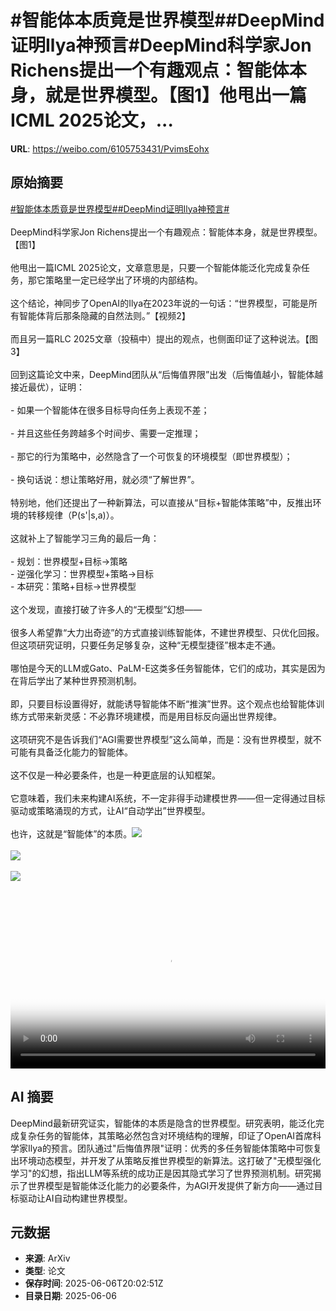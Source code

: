 # #智能体本质竟是世界模型##DeepMind证明Ilya神预言#DeepMind科学家Jon Richens提出一个有趣观点：智能体本身，就是世界模型。【图1】他甩出一篇ICML 2025论文，...

**URL**: https://weibo.com/6105753431/PvimsEohx

## 原始摘要

<a href="https://m.weibo.cn/search?containerid=231522type%3D1%26t%3D10%26q%3D%23%E6%99%BA%E8%83%BD%E4%BD%93%E6%9C%AC%E8%B4%A8%E7%AB%9F%E6%98%AF%E4%B8%96%E7%95%8C%E6%A8%A1%E5%9E%8B%23&amp;extparam=%23%E6%99%BA%E8%83%BD%E4%BD%93%E6%9C%AC%E8%B4%A8%E7%AB%9F%E6%98%AF%E4%B8%96%E7%95%8C%E6%A8%A1%E5%9E%8B%23" data-hide=""><span class="surl-text">#智能体本质竟是世界模型#</span></a><a href="https://m.weibo.cn/search?containerid=231522type%3D1%26t%3D10%26q%3D%23DeepMind%E8%AF%81%E6%98%8EIlya%E7%A5%9E%E9%A2%84%E8%A8%80%23&amp;extparam=%23DeepMind%E8%AF%81%E6%98%8EIlya%E7%A5%9E%E9%A2%84%E8%A8%80%23" data-hide=""><span class="surl-text">#DeepMind证明Ilya神预言#</span></a><br><br>DeepMind科学家Jon Richens提出一个有趣观点：智能体本身，就是世界模型。【图1】<br><br>他甩出一篇ICML 2025论文，文章意思是，只要一个智能体能泛化完成复杂任务，那它策略里一定已经学出了环境的内部结构。<br><br>这个结论，神同步了OpenAI的Ilya在2023年说的一句话：“世界模型，可能是所有智能体背后那条隐藏的自然法则。”【视频2】<br><br>而且另一篇RLC 2025文章（投稿中）提出的观点，也侧面印证了这种说法。【图3】<br><br>回到这篇论文中来，DeepMind团队从“后悔值界限”出发（后悔值越小，智能体越接近最优），证明：<br><br>- 如果一个智能体在很多目标导向任务上表现不差；<br><br>- 并且这些任务跨越多个时间步、需要一定推理；<br><br>- 那它的行为策略中，必然隐含了一个可恢复的环境模型（即世界模型）；<br><br>- 换句话说：想让策略好用，就必须“了解世界”。<br><br>特别地，他们还提出了一种新算法，可以直接从“目标+智能体策略”中，反推出环境的转移规律（P(s'|s,a)）。<br><br>这就补上了智能学习三角的最后一角：<br><br>- 规划：世界模型+目标→策略<br>- 逆强化学习：世界模型+策略→目标<br>- 本研究：策略+目标→世界模型<br><br>这个发现，直接打破了许多人的“无模型”幻想——<br><br>很多人希望靠“大力出奇迹”的方式直接训练智能体，不建世界模型、只优化回报。但这项研究证明，只要任务足够复杂，这种“无模型捷径”根本走不通。<br><br>哪怕是今天的LLM或Gato、PaLM-E这类多任务智能体，它们的成功，其实是因为在背后学出了某种世界预测机制。<br><br>即，只要目标设置得好，就能诱导智能体不断“推演”世界。这个观点也给智能体训练方式带来新灵感：不必靠环境建模，而是用目标反向逼出世界规律。<br><br>这项研究不是告诉我们“AGI需要世界模型”这么简单，而是：没有世界模型，就不可能有具备泛化能力的智能体。<br><br>这不仅是一种必要条件，也是一种更底层的认知框架。<br><br>它意味着，我们未来构建AI系统，不一定非得手动建模世界——但一定得通过目标驱动或策略涌现的方式，让AI“自动学出”世界模型。<br><br>也许，这就是“智能体”的本质。<img style="" src="https://tvax2.sinaimg.cn/large/006Fd7o3gy1i25q80mte5j314w11kndg.jpg" referrerpolicy="no-referrer"><br><br><img style="" src="https://tvax4.sinaimg.cn/large/006Fd7o3ly1i25q9kfow7j30zk0k0jsp.jpg" referrerpolicy="no-referrer"><br><br><img style="" src="https://tvax1.sinaimg.cn/large/006Fd7o3gy1i25q8o2qdyj310218wtux.jpg" referrerpolicy="no-referrer"><br><br><br clear="both"><div style="clear: both"></div><video controls="controls" poster="https://tvax2.sinaimg.cn/orj480/006Fd7o3ly1i25q9kii13j30zk0k0jsp.jpg" style="width: 100%"><source src="https://f.video.weibocdn.com/o0/4Y78WGtFlx08oPBb3CbS01041200pzhw0E010.mp4?label=mp4_720p&amp;template=1280x720.25.0&amp;ori=0&amp;ps=1CwnkDw1GXwCQx&amp;Expires=1749243745&amp;ssig=8nYaF5y3uD&amp;KID=unistore,video"><source src="https://f.video.weibocdn.com/o0/bF8hmOW5lx08oPBaFO9G01041200cL8S0E010.mp4?label=mp4_hd&amp;template=852x480.25.0&amp;ori=0&amp;ps=1CwnkDw1GXwCQx&amp;Expires=1749243745&amp;ssig=bxsCn0wyGZ&amp;KID=unistore,video"><source src="https://f.video.weibocdn.com/o0/BtdeUwJUlx08oPBaGYdq010412008mj20E010.mp4?label=mp4_ld&amp;template=640x360.25.0&amp;ori=0&amp;ps=1CwnkDw1GXwCQx&amp;Expires=1749243745&amp;ssig=aThNwo872v&amp;KID=unistore,video"><p>视频无法显示，请前往<a href="https://video.weibo.com/show?fid=1034%3A5174587151810576" target="_blank" rel="noopener noreferrer">微博视频</a>观看。</p></video>

## AI 摘要

DeepMind最新研究证实，智能体的本质是隐含的世界模型。研究表明，能泛化完成复杂任务的智能体，其策略必然包含对环境结构的理解，印证了OpenAI首席科学家Ilya的预言。团队通过"后悔值界限"证明：优秀的多任务智能体策略中可恢复出环境动态模型，并开发了从策略反推世界模型的新算法。这打破了"无模型强化学习"的幻想，指出LLM等系统的成功正是因其隐式学习了世界预测机制。研究揭示了世界模型是智能体泛化能力的必要条件，为AGI开发提供了新方向——通过目标驱动让AI自动构建世界模型。

## 元数据

- **来源**: ArXiv
- **类型**: 论文
- **保存时间**: 2025-06-06T20:02:51Z
- **目录日期**: 2025-06-06
